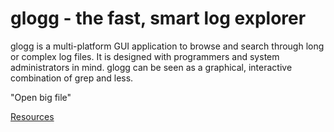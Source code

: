 # glogg - the fast, smart log explorer

glogg is a multi-platform GUI application to browse and search through long or complex log files. It is designed with programmers and system administrators in mind. glogg can be seen as a graphical, interactive combination of grep and less.

"Open big file"

[Resources](https://glogg.bonnefon.org/documentation.html)